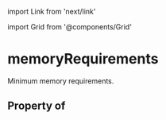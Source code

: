 import Link from 'next/link'
  
import Grid from '@components/Grid'

# memoryRequirements

Minimum memory requirements.

## Property of



